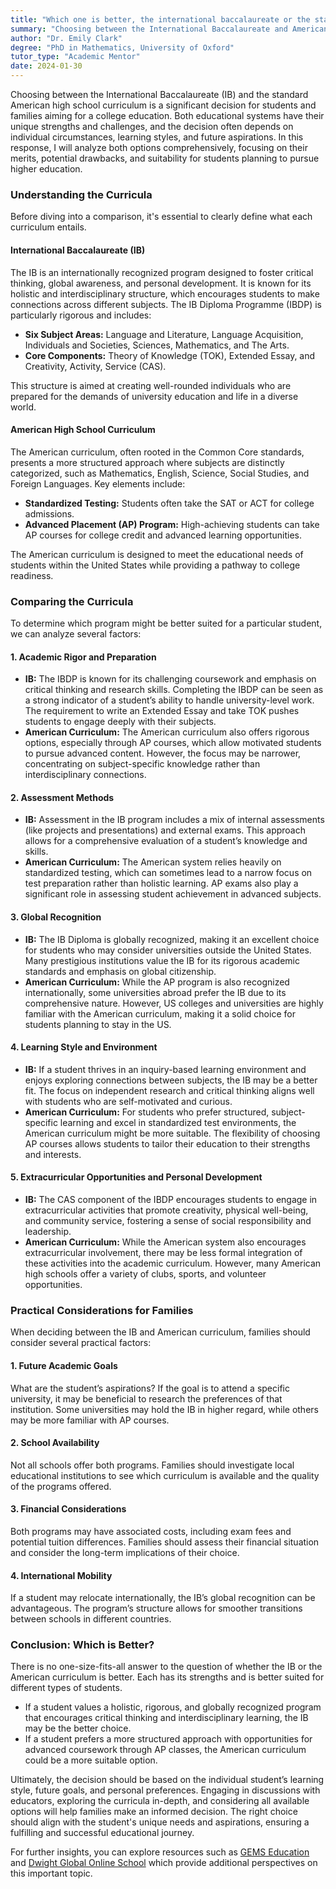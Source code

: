 ```yaml
---
title: "Which one is better, the international baccalaureate or the standard American high school curriculum?"
summary: "Choosing between the International Baccalaureate and American high school curriculum depends on individual learning styles and college goals."
author: "Dr. Emily Clark"
degree: "PhD in Mathematics, University of Oxford"
tutor_type: "Academic Mentor"
date: 2024-01-30
---
```


Choosing between the International Baccalaureate (IB) and the standard American high school curriculum is a significant decision for students and families aiming for a college education. Both educational systems have their unique strengths and challenges, and the decision often depends on individual circumstances, learning styles, and future aspirations. In this response, I will analyze both options comprehensively, focusing on their merits, potential drawbacks, and suitability for students planning to pursue higher education.

### Understanding the Curricula

Before diving into a comparison, it's essential to clearly define what each curriculum entails.

#### International Baccalaureate (IB)

The IB is an internationally recognized program designed to foster critical thinking, global awareness, and personal development. It is known for its holistic and interdisciplinary structure, which encourages students to make connections across different subjects. The IB Diploma Programme (IBDP) is particularly rigorous and includes:

- **Six Subject Areas:** Language and Literature, Language Acquisition, Individuals and Societies, Sciences, Mathematics, and The Arts.
- **Core Components:** Theory of Knowledge (TOK), Extended Essay, and Creativity, Activity, Service (CAS).

This structure is aimed at creating well-rounded individuals who are prepared for the demands of university education and life in a diverse world.

#### American High School Curriculum

The American curriculum, often rooted in the Common Core standards, presents a more structured approach where subjects are distinctly categorized, such as Mathematics, English, Science, Social Studies, and Foreign Languages. Key elements include:

- **Standardized Testing:** Students often take the SAT or ACT for college admissions.
- **Advanced Placement (AP) Program:** High-achieving students can take AP courses for college credit and advanced learning opportunities.

The American curriculum is designed to meet the educational needs of students within the United States while providing a pathway to college readiness.

### Comparing the Curricula

To determine which program might be better suited for a particular student, we can analyze several factors:

#### 1. **Academic Rigor and Preparation**

- **IB:** The IBDP is known for its challenging coursework and emphasis on critical thinking and research skills. Completing the IBDP can be seen as a strong indicator of a student’s ability to handle university-level work. The requirement to write an Extended Essay and take TOK pushes students to engage deeply with their subjects.
- **American Curriculum:** The American curriculum also offers rigorous options, especially through AP courses, which allow motivated students to pursue advanced content. However, the focus may be narrower, concentrating on subject-specific knowledge rather than interdisciplinary connections.

#### 2. **Assessment Methods**

- **IB:** Assessment in the IB program includes a mix of internal assessments (like projects and presentations) and external exams. This approach allows for a comprehensive evaluation of a student’s knowledge and skills.
- **American Curriculum:** The American system relies heavily on standardized testing, which can sometimes lead to a narrow focus on test preparation rather than holistic learning. AP exams also play a significant role in assessing student achievement in advanced subjects.

#### 3. **Global Recognition**

- **IB:** The IB Diploma is globally recognized, making it an excellent choice for students who may consider universities outside the United States. Many prestigious institutions value the IB for its rigorous academic standards and emphasis on global citizenship.
- **American Curriculum:** While the AP program is also recognized internationally, some universities abroad prefer the IB due to its comprehensive nature. However, US colleges and universities are highly familiar with the American curriculum, making it a solid choice for students planning to stay in the US.

#### 4. **Learning Style and Environment**

- **IB:** If a student thrives in an inquiry-based learning environment and enjoys exploring connections between subjects, the IB may be a better fit. The focus on independent research and critical thinking aligns well with students who are self-motivated and curious.
- **American Curriculum:** For students who prefer structured, subject-specific learning and excel in standardized test environments, the American curriculum might be more suitable. The flexibility of choosing AP courses allows students to tailor their education to their strengths and interests.

#### 5. **Extracurricular Opportunities and Personal Development**

- **IB:** The CAS component of the IBDP encourages students to engage in extracurricular activities that promote creativity, physical well-being, and community service, fostering a sense of social responsibility and leadership.
- **American Curriculum:** While the American system also encourages extracurricular involvement, there may be less formal integration of these activities into the academic curriculum. However, many American high schools offer a variety of clubs, sports, and volunteer opportunities.

### Practical Considerations for Families

When deciding between the IB and American curriculum, families should consider several practical factors:

#### 1. **Future Academic Goals**

What are the student’s aspirations? If the goal is to attend a specific university, it may be beneficial to research the preferences of that institution. Some universities may hold the IB in higher regard, while others may be more familiar with AP courses.

#### 2. **School Availability**

Not all schools offer both programs. Families should investigate local educational institutions to see which curriculum is available and the quality of the programs offered.

#### 3. **Financial Considerations**

Both programs may have associated costs, including exam fees and potential tuition differences. Families should assess their financial situation and consider the long-term implications of their choice.

#### 4. **International Mobility**

If a student may relocate internationally, the IB’s global recognition can be advantageous. The program’s structure allows for smoother transitions between schools in different countries.

### Conclusion: Which is Better?

There is no one-size-fits-all answer to the question of whether the IB or the American curriculum is better. Each has its strengths and is better suited for different types of students. 

- If a student values a holistic, rigorous, and globally recognized program that encourages critical thinking and interdisciplinary learning, the IB may be the better choice.
- If a student prefers a more structured approach with opportunities for advanced coursework through AP classes, the American curriculum could be a more suitable option.

Ultimately, the decision should be based on the individual student’s learning style, future goals, and personal preferences. Engaging in discussions with educators, exploring the curricula in-depth, and considering all available options will help families make an informed decision. The right choice should align with the student's unique needs and aspirations, ensuring a fulfilling and successful educational journey. 

For further insights, you can explore resources such as [GEMS Education](https://www.gemseducation.com/en/News-and-Events/Blogs/american-curriculum-vs-ib) and [Dwight Global Online School](https://www.dwight.edu/dwight-global-online-school/about/online-learning-blog/do-colleges-prefer-ap-or-ib) which provide additional perspectives on this important topic.
    